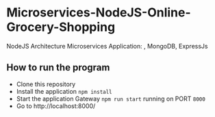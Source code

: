 # Microservices-NodeJS-Online-Grocery-Shopping
NodeJS Architecture Microservices Application: , MongoDB, ExpressJs


## How to run the program

- Clone this repository
- Install the application `npm install`
- Start the application Gateway `npm run start` running on PORT `8000`
- Go to http://localhost:8000/
